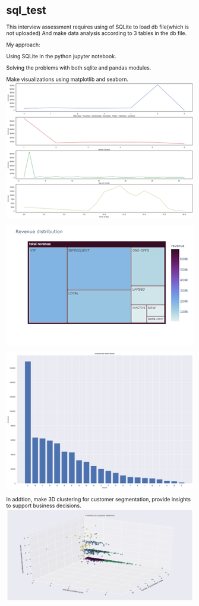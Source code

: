 # sql_test

This interview assessment requires using of SQLite to load db file(which is not uploaded) 
And make data analysis according to 3 tables in the db file.

My approach:

Using SQLite in the python jupyter notebook.

Solving the problems with both sqlite and pandas modules. 

Make visualizations using matplotlib and seaborn.
![revenue vs time](https://github.com/chaochaoachao/sql_test/blob/master/revenue%20vs%20time.png)

![newplot](https://github.com/chaochaoachao/sql_test/blob/master/newplot.png)

![brand revenue](https://github.com/chaochaoachao/sql_test/blob/master/brand%20revenue.png)


In addtion, make 3D clustering for customer segmentation, provide insights to support business decisions.
![clusters](https://github.com/chaochaoachao/sql_test/blob/master/clusters.png)
